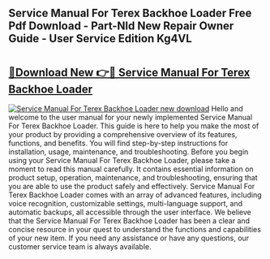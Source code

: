 ## Service Manual For Terex Backhoe Loader Free Pdf Download - Part-Nld New Repair Owner Guide - User Service Edition Kg4VL

# <h2><a href="http://bc49695.oget.top/?id=Service+Manual+For+Terex+Backhoe+Loader">🔗Download New 👉🔴 Service Manual For Terex Backhoe Loader</a></h2>

[![Service Manual For Terex Backhoe Loader new download](https://i.imgur.com/5g1atiW.png)](http://bc49695.oget.top/?id=Service+Manual+For+Terex+Backhoe+Loader)
Hello and welcome to the user manual for your newly implemented Service Manual For Terex Backhoe Loader. This guide is here to help you make the most of your product by providing a comprehensive overview of its features, functions, and benefits. You will find step-by-step instructions for installation, usage, maintenance, and troubleshooting. Before you begin using your Service Manual For Terex Backhoe Loader, please take a moment to read this manual carefully. It contains essential information on product setup, operation, maintenance, and troubleshooting, ensuring that you are able to use the product safely and effectively. Service Manual For Terex Backhoe Loader comes with an array of advanced features, including voice recognition, customizable settings, multi-language support, and automatic backups, all accessible through the user interface. We believe that the Service Manual For Terex Backhoe Loader has been a clear and concise resource in your quest to understand the functions and capabilities of your new item. If you need any assistance or have any questions, our customer service team is always available.
